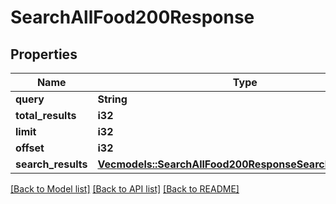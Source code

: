 # SearchAllFood200Response

## Properties

Name | Type | Description | Notes
------------ | ------------- | ------------- | -------------
**query** | **String** |  | 
**total_results** | **i32** |  | 
**limit** | **i32** |  | 
**offset** | **i32** |  | 
**search_results** | [**Vec<models::SearchAllFood200ResponseSearchResultsInner>**](searchAllFood_200_response_searchResults_inner.md) |  | 

[[Back to Model list]](../README.md#documentation-for-models) [[Back to API list]](../README.md#documentation-for-api-endpoints) [[Back to README]](../README.md)


